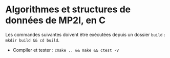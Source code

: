 # Algorithmes et structures de données de MP2I, en C

Les commandes suivantes doivent être exécutées depuis un dossier `build` : `mkdir build && cd build`.    
- Compiler et tester : `cmake .. && make && ctest -V`
